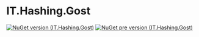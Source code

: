 # IT.Hashing.Gost
[![NuGet version (IT.Hashing.Gost)](https://img.shields.io/nuget/v/IT.Hashing.Gost.svg)](https://www.nuget.org/packages/IT.Hashing.Gost)
[![NuGet pre version (IT.Hashing.Gost)](https://img.shields.io/nuget/vpre/IT.Hashing.Gost.svg)](https://www.nuget.org/packages/IT.Hashing.Gost)

